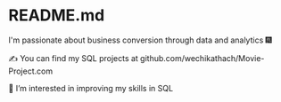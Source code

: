 # README.md
I'm passionate about business conversion through data and analytics 🎆

✍ You can find my SQL projects  at github.com/wechikathach/Movie-Project.com

👀 I’m interested in improving my skills in  SQL
